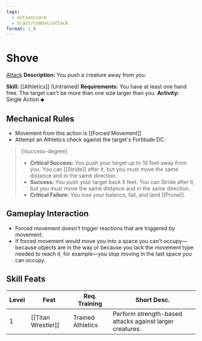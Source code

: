 ```yaml
---
tags:
  - action/core
  - trait/combat/attack
format: 1_0
---
```

# Shove [](#Actions "Single Action")

[Attack](Attack.md "Combat Trait")
**Description:** You push a creature away from you.

**Skill:** [[Athletics]] (Untrained)
**Requirements:** You have at least one hand free. The target can't be more than one size larger than you.
**Activity:** Single Action ⬥

## Mechanical Rules

- Movement from this action is [[Forced Movement]]
- Attempt an Athletics check against the target's Fortitude DC.  

> [!success-degree]
>- **Critical Success:** You push your target up to 10 feet away from you. You can [[Stride]] after it, but you must move the same distance and in the same direction.  
>- **Success:** You push your target back 5 feet. You can Stride after it, but you must move the same distance and in the same direction.  
>- **Critical Failure:** You lose your balance, fall, and land [[Prone]].

## Gameplay Interaction

- Forced movement doesn't trigger reactions that are triggered by movement. 
- If forced movement would move you into a space you can't occupy—because objects are in the way or because you lack the movement type needed to reach it, for example—you stop moving in the last space you can occupy.  

## Skill Feats

| Level | Feat               | Req. Training     | Short Desc.                                              |
| ----- | ------------------ | ----------------- | -------------------------------------------------------- |
| 1     | [[Titan Wrestler]] | Trained Athletics | Perform strength-based attacks against larger creatures. |
